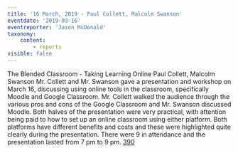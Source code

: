 ```yaml
---
title: '16 March, 2019 - Paul Collett, Malcolm Swanson'
eventdate: '2019-03-16'
eventreporter: 'Jason McDonald'
taxonomy:
    content:
        - reports
visible: false
---
```


The Blended Classroom - Taking Learning Online
Paul Collett, Malcolm Swanson
Mr. Collett and Mr. Swanson gave a presentation and workshop on March 16, discussing using online tools in the classroom, specifically Moodle and Google Classroom.  Mr. Collett walked the audience through the various pros and cons of the Google Classroom and Mr. Swanson discussed Moodle.  Both halves of the presentation were very practical, with attention being paid to how to set up an online classroom using either platform.  Both platforms have different benefits and costs and these were highlighted quite clearly during the presentation.
There were 9 in attendance and the presentation lasted from 7 pm to 9 pm.
<a href="/chapters/kq/schedule/2019/march/16">390</a>
